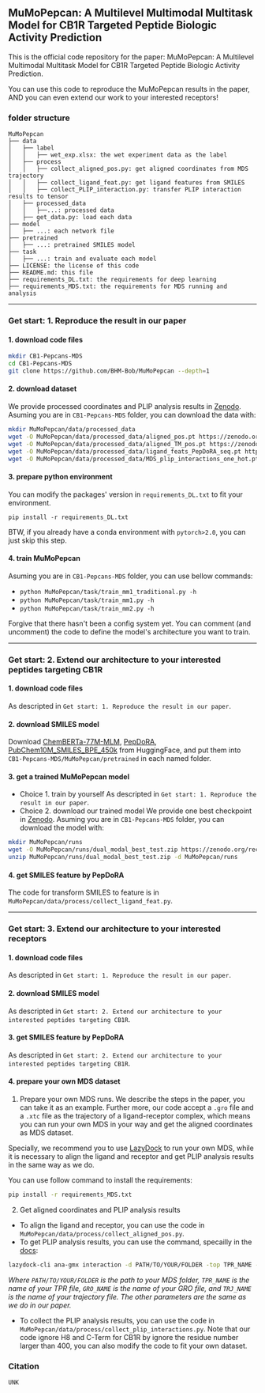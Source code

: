 <!--
 * @Date: 2025-06-03 11:01:00
 * @LastEditors: BHM-Bob 2262029386@qq.com
 * @LastEditTime: 2025-06-26 22:34:11
 * @Description: 
-->
## MuMoPepcan: A Multilevel Multimodal Multitask Model for CB1R Targeted Peptide Biologic Activity Prediction

This is the official code repository for the paper: MuMoPepcan: A Multilevel Multimodal Multitask Model for CB1R Targeted Peptide Biologic Activity Prediction.

You can use this code to reproduce the MuMoPepcan results in the paper, AND you can even extend our work to your interested receptors!


### folder structure
```text
MuMoPepcan
├── data
│   ├── label
│   │   ├── wet_exp.xlsx: the wet experiment data as the label
│   ├── process
│   │   ├── collect_aligned_pos.py: get aligned coordinates from MDS trajectory
│   │   ├── collect_ligand_feat.py: get ligand features from SMILES
│   │   ├── collect_PLIP_interaction.py: transfer PLIP interaction results to tensor
│   ├── processed_data
│   │   ├──...: processed data
│   ├── get_data.py: load each data
├── model
│   ├── ...: each network file
├── pretrained
│   ├── ...: pretrained SMILES model
├── task
│   ├── ...: train and evaluate each model
├── LICENSE: the license of this code
├── README.md: this file
├── requirements_DL.txt: the requirements for deep learning
├── requirements_MDS.txt: the requirements for MDS running and analysis
```

------

### Get start: 1. Reproduce the result in our paper
#### 1. download code files
```bash
mkdir CB1-Pepcans-MDS
cd CB1-Pepcans-MDS
git clone https://github.com/BHM-Bob/MuMoPepcan --depth=1
```

#### 2. download dataset
We provide processed coordinates and PLIP analysis results in [Zenodo](https://zenodo.org/records/15734130).
Asuming you are in `CB1-Pepcans-MDS` folder, you can download the data with:
```bash
mkdir MuMoPepcan/data/processed_data
wget -O MuMoPepcan/data/processed_data/aligned_pos.pt https://zenodo.org/record/15734130/files/aligned_pos.pt
wget -O MuMoPepcan/data/processed_data/aligned_TM_pos.pt https://zenodo.org/record/15734130/files/aligned_TM_pos.pt
wget -O MuMoPepcan/data/processed_data/ligand_feats_PepDoRA_seq.pt https://zenodo.org/record/15734130/files/ligand_feats_PepDoRA_seq.pt
wget -O MuMoPepcan/data/processed_data/MDS_plip_interactions_one_hot.pt https://zenodo.org/record/15734130/files/MDS_plip_interactions_one_hot.pt
```

#### 3. prepare python environment
You can modify the packages' version in `requirements_DL.txt` to fit your environment.
```
pip install -r requirements_DL.txt
```
BTW, if you already have a conda environment with `pytorch>2.0`, you can just skip this step.

#### 4. train MuMoPepcan
Asuming you are in `CB1-Pepcans-MDS` folder, you can use bellow commands:
- `python MuMoPepcan/task/train_mm1_traditional.py -h`
- `python MuMoPepcan/task/train_mm1.py -h`
- `python MuMoPepcan/task/train_mm2.py -h`

Forgive that there hasn't been a config system yet. You can comment (and uncomment) the code to define the model's architecture you want to train.

------

### Get start: 2. Extend our architecture to your interested peptides targeting CB1R
#### 1. download code files
As descripted in `Get start: 1. Reproduce the result in our paper`.

#### 2. download SMILES model
Download [ChemBERTa-77M-MLM](https://huggingface.co/DeepChem/ChemBERTa-77M-MLM), [PepDoRA](https://huggingface.co/ChatterjeeLab/PepDoRA/tree/main), [PubChem10M_SMILES_BPE_450k](https://huggingface.co/seyonec/PubChem10M_SMILES_BPE_450k) from HuggingFace, and put them into `CB1-Pepcans-MDS/MuMoPepcan/pretrained` in each named folder.

#### 3. get a trained MuMoPepcan model
- Choice 1. train by yourself
As descripted in `Get start: 1. Reproduce the result in our paper`.
- Choice 2. download our trained model
We provide one best checkpoint in [Zenodo](https://zenodo.org/records/15734130).
Asuming you are in `CB1-Pepcans-MDS` folder, you can download the model with:
```bash
mkdir MuMoPepcan/runs
wget -O MuMoPepcan/runs/dual_modal_best_test.zip https://zenodo.org/record/15734130/files/dual_modal_best_test.zip
unzip MuMoPepcan/runs/dual_modal_best_test.zip -d MuMoPepcan/runs
```

#### 4. get SMILES feature by PepDoRA
The code for transform SMILES to feature is in `MuMoPepcan/data/process/collect_ligand_feat.py`.

------

### Get start: 3. Extend our architecture to your interested receptors
#### 1. download code files
As descripted in `Get start: 1. Reproduce the result in our paper`.

#### 2. download SMILES model
As descripted in `Get start: 2. Extend our architecture to your interested peptides targeting CB1R`.

#### 3. get SMILES feature by PepDoRA
As descripted in `Get start: 2. Extend our architecture to your interested peptides targeting CB1R`.

#### 4. prepare your own MDS dataset
1. Prepare your own MDS runs.
We describe the steps in the paper, you can take it as an example. Further more, our code accept a `.gro` file and a `.xtc` file as the trajectory of a ligand-receptor complex, which means you can run your own MDS in your way and get the aligned coordinates as MDS dataset.

Specially, we recommend you to use [LazyDock](https://github.com/BHM-Bob/LazyDock) to run your own MDS, while it is necessary to align the ligand and receptor and get PLIP analysis results in the same way as we do.

You can use follow command to install the requirements:
```bash
pip install -r requirements_MDS.txt
```

2. Get aligned coordinates and PLIP analysis results
- To align the ligand and receptor, you can use the code in `MuMoPepcan/data/process/collect_aligned_pos.py`.
- To get PLIP analysis results, you can use the command, specailly in the [docs](https://lazydock.readthedocs.io/en/latest/scripts/ana_gmx/):
```bash
lazydock-cli ana-gmx interaction -d PATH/TO/YOUR/FOLDER -top TPR_NAME -gro GRO_NAME -traj TRJ_NAME --receptor-chain-name Protein --ligand-chain-name LIG --alter-receptor-chain A --alter-ligand-chain Z --alter-ligand-res UNK --alter-ligand-atm HETATM --method plip --mode all --max-plot 24 -nw 8
```
*Where `PATH/TO/YOUR/FOLDER` is the path to your MDS folder, `TPR_NAME` is the name of your TPR file, `GRO_NAME` is the name of your GRO file, and `TRJ_NAME` is the name of your trajectory file. The other parameters are the same as we do in our paper.*
- To collect the PLIP analysis results, you can use the code in `MuMoPepcan/data/process/collect_plip_interactions.py`.
Note that our code ignore H8 and C-Term for CB1R by ignore the residue number larger than 400, you can also modify the code to fit your own dataset.


### Citation
`UNK`
